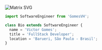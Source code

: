 ![Matrix SVG](https://raw.githubusercontent.com/rodrigograca31/rodrigograca31/master/matrix.svg)

```js
import SoftwareEngineer from 'GomesVH';

class Bio extends SoftwareEngineer {
  name = 'Victor Gomes';
  title = 'FullStack Developer';
  location = 'Barueri, São Paulo - Brasil';
}
```